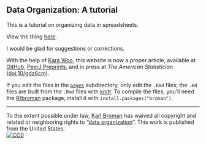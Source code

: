 ## Data Organization: A tutorial

This is a tutorial on organizing data in spreadsheets.

View the thing [here](https://kbroman.org/dataorg).

I would be glad for suggestions or corrections.

With the help of [Kara Woo](https://karawoo.com), this website is now
a proper article, available at
[GitHub](https://github.com/kbroman/Paper_DataOrg),
[PeerJ Preprints](https://peerj.com/preprints/3183/), and in press at
_The American Statistician_
([doi:10/gdz6cm](https://doi.org/gdz6cm)).

If you edit the files in the
[`pages`](https://github.com/kbroman/dataorg/tree/gh-pages/pages)
subdirectory, only edit the `.Rmd` files; the `.md` files are built
from the `.Rmd` files with [knitr](http://yihui.name/knitr/).  To
compile the files, you'll need the
[R/broman](https://github.com/kbroman/broman) package; install it with
`install.packages("broman")`.

---

To the extent possible under law,
[Karl Broman](https://github.com/kbroman)
has waived all copyright and related or neighboring rights to
&ldquo;[data organization](https://github.com/kbroman/dataorg)&rdquo;.
This work is published from the United States.
<br/>
[![CC0](https://i.creativecommons.org/p/zero/1.0/88x31.png)](https://creativecommons.org/publicdomain/zero/1.0/)

